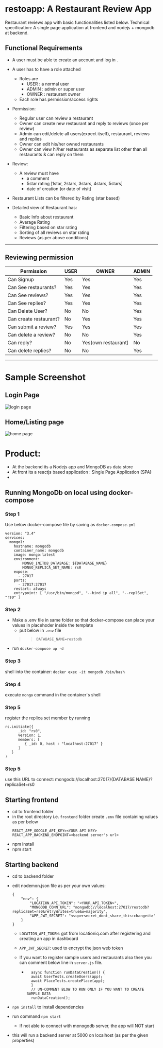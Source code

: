
# restoapp: A Restaurant Review App

Restaurant reviews app with basic functionalities listed below.
Technical specification: A single page application at frontend and nodejs + mongodb at backend.



## Functional Requirements
 - A user must be able to create an account and log in .
 - A user has to have a role attached
    - Roles are
        - USER : a normal user
        - ADMIN : admin or super user
        - OWNER : restaurant owner
    - Each role has permission/access rights
 - Permission:
    - Regular user can review a restaurant
    - Owner can create new restaurant and reply to reviews (once per review)
    - Admin can edit/delete all users(expect itself), restaurant, reviews and replies
    - Owner can edit his/her owned restaurants
    - Owner can view hi/her restaurants as separate list other than all restaurants & can reply on them

 - Review:
    - A review must have
        - a comment
        - 5star rating [1star, 2stars, 3stars, 4stars, 5stars]
        - date of creation (or date of visit)

 - Restaurant Lists can be filtered by Rating (star based)
 - Detailed view of Restaurant has:
    - Basic Info about restaurant
    - Average Rating
    - Filtering based on star rating
    - Sorting of all reviews on star rating
    - Reviews (as per above conditions)

---
## Reviewing permission
| Permission | USER | OWNER | ADMIN |
|---|---|---|---|
| Can Signup  | Yes | Yes | Yes | 
| Can See restaurants? | Yes | Yes | Yes | 
| Can See reviews? | Yes | Yes | Yes | 
| Can See replies? | Yes | Yes | Yes | 
| Can Delete User? | No | No | Yes |
| Can create restaurant? | No | Yes | Yes |
| Can submit a review? | Yes | Yes | Yes |
| Can delete a review? | No | No | Yes |
| Can reply? | No | Yes(own restaurant) | No | 
| Can delete replies? | No | No | Yes |


---
# Sample Screenshot
## Login Page
![login page](https://raw.githubusercontent.com/propainter/restoapp/main/docs/images/resto02.png)
## Home/Listing page
![home page](https://raw.githubusercontent.com/propainter/restoapp/main/docs/images/restoapp01.png)



# Product:
 - At the backend its a Nodejs app and MongoDB as data store
 - At front its a reactjs based application : Single Page Application (SPA)
 - 




## Running MongoDb on local using docker-compose
### Step 1
Use below docker-compose file by saving as `docker-compose.yml`
```
version: "3.4"
services:
  mongo1:
    hostname: mongodb
    container_name: mongodb
    image: mongo:latest
    environment:
        MONGO_INITDB_DATABASE: ${DATABASE_NAME}
        MONGO_REPLICA_SET_NAME: rs0
    expose:
      - 27017
    ports:
      - 27017:27017
    restart: always
    entrypoint: [ "/usr/bin/mongod", "--bind_ip_all", "--replSet", "rs0" ]
```

### Step 2 
 - Make a .env file in same folder so that docker-compose can place your values in placehoder 
 inside the template
    - put below in `.env` file
    >> `DATABASE_NAME=restodb`
 - run `docker-compose up -d`

### Step 3
shell into the container: `docker exec -it mongodb /bin/bash`

### Step 4
execute `mongo` command in the container's shell

### Step 5
register the replica set member by running
```
rs.initiate({
      _id: "rs0",
      version: 1,
      members: [
         { _id: 0, host : "localhost:27017" }
      ]
   }
)
```
### Step 5
use this URL to connect: mongodb://localhost:27017/{DATABASE NAME}?replicaSet=rs0


## Starting frontend
 - cd to frontend folder
 - in the root directory i.e. `frontend` folder create `.env` file containing values as per below
    ```
    REACT_APP_GOOGLE_API_KEY=<YOUR API KEY>
    REACT_APP_BACKEND_ENDPOINT=<backend server's url>
    ```
 - npm install 
 - npm start



## Starting backend 
 - cd to backend folder
 - edit nodemon.json file as per your own values:
    ```
    {
        "env": {
            "LOCATION_API_TOKEN": "<YOUR_API_TOKEN>",
            "MONGODB_CONN_URL": "mongodb://localhost:27017/restodb?replicaSet=rs0&retryWrites=true&w=majority",
            "APP_JWT_SECRET": "<supersecret_dont_share_this:changeit>"
        }
    }
    ```

     - `LOCATION_API_TOKEN`: got from locationiq.com after registering and creating an app in dashboard
     - `APP_JWT_SECRET`: used to encrypt the json web token 

    
    - If you want to register sample users and restaurants also then you can comment below line in `server.js` file.
        - ```
            async function runDataCreation() {
            await UserTests.createUsers(app);
            await PlaceTests.createPlace(app);
            }
            // UN-COMMENT BLOW TO RUN ONLY IF YOU WANT TO CREATE SAMPLE DATA
            runDataCreation();
          ```
 - `npm install` to install dependencies
 - run command `npm start`
    - If not able to connect with monogodb server, the app will NOT start
    
 - this will run a backend server at 5000 on localhost (as per the given properties)



